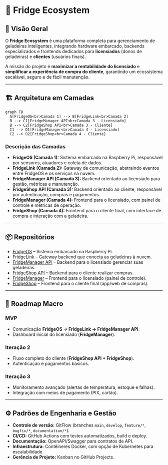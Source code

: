# 🧊 Fridge Ecosystem

## 📖 Visão Geral
O **Fridge Ecosystem** é uma plataforma completa para gerenciamento de geladeiras inteligentes, integrando hardware embarcado, backends especializados e frontends dedicados para **licensiados** (donos de geladeiras) e **clientes** (usuários finais).  

A missão do projeto é **maximizar a rentabilidade do licensiado** e **simplificar a experiência de compra do cliente**, garantindo um ecossistema escalável, seguro e de fácil manutenção.

---

## 🏗️ Arquitetura em Camadas

```mermaid
graph TD
  A[FridgeOS<br>Camada 1] --> B[FridgeLink<br>Camada 2]
  B --> C1[FridgeManager API<br>Camada 3 - Licensiado]
  B --> C2[FridgeShop API<br>Camada 3 - Cliente]
  C1 --> D1[FridgeManager<br>Camada 4 - Licensiado]
  C2 --> D2[FridgeShop<br>Camada 4 - Cliente]
```

### Descrição das Camadas
- **FridgeOS (Camada 1):** Sistema embarcado na Raspberry Pi, responsável por sensores, atuadores e coleta de dados.  
- **FridgeLink (Camada 2):** Gateway de comunicação, abstraindo eventos entre FridgeOS e os serviços na nuvem.  
- **FridgeManager API (Camada 3):** Backend orientado ao licensiado para gestão, métricas e manutenção.  
- **FridgeShop API (Camada 3):** Backend orientado ao cliente, responsável por autenticação, compras e pagamentos.  
- **FridgeManager (Camada 4):** Frontend para o licensiado, com painel de controle e métricas de operação.  
- **FridgeShop (Camada 4):** Frontend para o cliente final, com interface de compra e interação com a geladeira.  

---

## 📦 Repositórios

- [FridgeOS](./fridge-os) – Sistema embarcado na Raspberry Pi.  
- [FridgeLink](./fridge-link) – Gateway backend que conecta as geladeiras à nuvem.  
- [FridgeManager API](./fridge-manager-api) – Backend para o licensiado gerenciar suas geladeiras.  
- [FridgeShop API](./fridge-shop-api) – Backend para o cliente realizar compras.  
- [FridgeManager](./fridge-manager) – Frontend para o licensiado (painel de controle).  
- [FridgeShop](./fridge-shop) – Frontend para o cliente final (app/web de compras).  

---

## 🚀 Roadmap Macro

### MVP
- Comunicação **FridgeOS → FridgeLink → FridgeManager API**.  
- Dashboard inicial do licensiado (**FridgeManager**).  

### Iteração 2
- Fluxo completo do cliente (**FridgeShop API + FridgeShop**).  
- Autenticação e pagamentos básicos.  

### Iteração 3
- Monitoramento avançado (alertas de temperatura, estoque e falhas).  
- Integração com meios de pagamento (PIX, cartão).  

---

## ⚙️ Padrões de Engenharia e Gestão

- **Controle de versão:** GitFlow (branches `main`, `develop`, `feature/*`, `bugfix/*`, `documentation/*`).  
- **CI/CD:** GitHub Actions com testes automatizados, build e deploy.  
- **Documentação:** OpenAPI/Swagger para contratos de API.  
- **Infraestrutura:** Contêineres Docker, com opção de Kubernetes para escalabilidade.  
- **Gerência de Projeto:** Kanban no GitHub Projects.  
